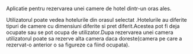 Aplicatie pentru rezervarea unei camere de hotel dintr-un oras ales.

Utilizatorul poate vedea hotelurile din orasul selectat .Hotelurile au diferite tipuri de camere cu dimensiuni diferite si pret diferit.Acestea pot fi deja ocupate sau se pot ocupa de utilizator.Dupa rezervarea unei camera utilizatorul poate sa rezerve alta camera daca doreste(camera pe care a rezervat-o anterior o sa figureze ca fiind ocupata).